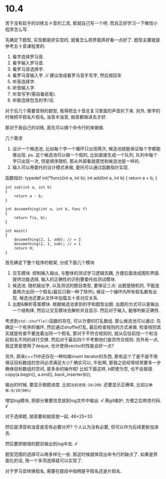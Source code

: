 # 10.4

苦于没有趁手的训练五十音的工具, 那就自己写一个吧.
而且正好学习一下微信小程序怎么写.

先确定下题型, 实现都是好实现的, 就看怎么把界面弄好看一点好了. 题型主要就是参考五十音课程里的.
1. 看字选择罗马音.
2. 看字输入罗马音.
3. 看罗马音选择字.
4. 看罗马音输入字. // 建议改成看罗马音手写字, 然后按回车
5. 听音选择字.
6. 听音输入字.
7. 听音写字(需自备纸笔).
8. 听歌选择包含的字/词.


对于后几个需要音频的题型, 我得把五十音总复习里面的声音扒下来.
另外, 做字的时候把平假名片假名, 浊音半浊音, 拗音都做进去才好.

那对于我自己的训练, 首先可以搞个命令行的来做做.

几个需求
1. 设计一个候选池, 比如每个字一个循环只出现两次, 候选池就能保证每个字都能够出现. ps. 这个候选池可以做一个假的, 比如直接生成一个队列, 队列中每个字只出现一次, 但是顺序随机. 那从外部看就感觉和候选池是一样的.
2. 输入可以用委托的设计模式来做, 委托可以通过函数指针实现.

函数指针:
    typedef int(*func)(int a, int b);
    int add(int a, int b) 
    {
        return a + b;
    }

    int sub(int a, int b)
    {
        return a - b;
    }

    int dosomething(int a, int b, func f)
    {
        return f(a, b);
    }

    int main()
    {
        dosomething(2, 1, add); // = 3
        dosomething(2, 1, sub); // = 1
        return 0;
    }

首先确定下整个程序的框架, 分成下面几个模块
1. 交互模块. 控制输入输出, 与整体的测试学习逻辑去耦, 方便后面改成图形界面. 提供功能选择, 输入的正确性的识别要委托给测试模块.
2. 候选池. 随机输出字, 以及测试的题目类型, 要保证三点: 出题是随机的, 不能连着两次出同一个假名(最后只剩一种了除外), 保证一个循环内所有假名都有出现. 候选池还要从文件中加载五十音对应关系.
3. 出题&解析答案模块. 根据候选池拿到的字和题型出题. 出题的方式可以是输出一个结构体, 然后让交互模块去解析并且显示. 然后对于输入, 能够判断正确性.

考虑到`std::shuffle()`函数的存在, 可以方便的打乱数组. 那么候选池可以通过: 先确定一个有序的循环, 然后通过shuffle打乱, 最后检查规则的方式来做.
检查规则其实就是检查不要连着出同一个假名, 那对于不符合规则的, 就从后往前找一个和当前假名不同的进行交换. 然后对于最后四个不考察他们是否符合规则.
另外有一点, 我这里是使用了deque, 也许使用vector的性能会好一点?

另外, 原来c++11中还存在一种叫做insert iterator的东西, 那有这个了是不是不用保证目标数组的空间必须满足大小?
确实可以, 牛批啊, 那我之前经常经常要多一步确保目标数组的空间, 是多余的操作呢!
比如下面这样, b即使为空, 也不会报错.
  copy(a.begin(), a.end(), back_inserter(b));

输出的时候, 要显示做题进度. 比如`当前进度:10/208`.
还要显示正确率, 比如`正确率:9/10(90%)`

增加log模块, 把部分重要信息放到log文件中输出. √
用git维护, 方便之后修改代码. √

对于选择题, 拗音要和拗音放一起.
46+25+33

然后是清音和浊音是否有必要分开?
个人认为没有必要, 但可以作为后续更新加进去.

然后要把做错的题目输出到log中去. √

题型范围的选择可以再多样化一些.
那这时候就体现出命令行的缺点了.
如果是界面化的话, 用一个多项选择就可以实现了.

对于罗马音转换假名, 需要在题目中指明是平假名还是片假名.
